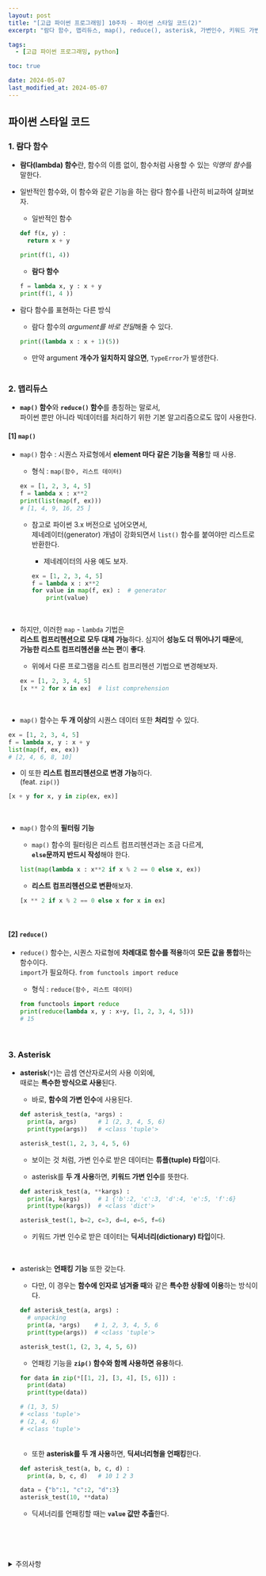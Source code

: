 ```yaml
---
layout: post
title: "[고급 파이썬 프로그래밍] 10주차 - 파이썬 스타일 코드(2)"
excerpt: "람다 함수, 맵리듀스, map(), reduce(), asterisk, 가변인수, 키워드 가변인수, 언패킹"

tags:
  - [고급 파이썬 프로그래밍, python]

toc: true

date: 2024-05-07
last_modified_at: 2024-05-07
---
```

## 파이썬 스타일 코드
### 1. 람다 함수
- **람다(lambda) 함수**란, 함수의 이름 없이, 함수처럼 사용할 수 있는 *익명의 함수*를 말한다.  

- 일반적인 함수와, 이 함수와 같은 기능을 하는 람다 함수를 나란히 비교하여 살펴보자.  

  - 일반적인 함수  

  ```python
  def f(x, y) :
    return x + y

  print(f(1, 4))
  ```

  - **람다 함수**

  ```python
  f = lambda x, y : x + y
  print(f(1, 4 ))
  ```

- 람다 함수를 표현하는 다른 방식
  - 람다 함수의 *argument를 바로 전달*해줄 수 있다.  

  ```python
  print((lambda x : x + 1)(5))
  ```

  - 만약 argument **개수가 일치하지 않으면**, `TypeError`가 발생한다.  

  <br>

### 2. 맵리듀스
- **`map()` 함수**와 **`reduce()` 함수**를 총칭하는 말로서,  
파이썬 뿐만 아니라 빅데이터를 처리하기 위한 기본 알고리즘으로도 많이 사용한다.  

#### [1] `map()`
- `map()` 함수 : 시퀀스 자료형에서 **element 마다 같은 기능을 적용**할 때 사용.  

  - 형식 : `map(함수, 리스트 데이터)`

  ```python
  ex = [1, 2, 3, 4, 5]
  f = lambda x : x**2
  print(list(map(f, ex)))
  # [1, 4, 9, 16, 25 ]
  ```

  - 참고로 파이썬 3.x 버전으로 넘어오면서,  
  제네레이터(generator) 개념이 강화되면서 `list()` 함수를 붙여야만 리스트로 반환한다.  

    - 제네레이터의 사용 예도 보자.  

    ```python
    ex = [1, 2, 3, 4, 5]
    f = lambda x : x**2
    for value in map(f, ex) :  # generator
        print(value)
    ```

<br>

- 하지만, 이러한 `map` - `lambda` 기법은  
**리스트 컴프리헨션으로 모두 대체 가능**하다. 심지어 **성능도 더 뛰어나기 때문**에,  
**가능한 리스트 컴프리헨션을 쓰는 편**이 **좋다**.  

  - 위에서 다룬 프로그램을 리스트 컴프리헨션 기법으로 변경해보자.  

  ```python
  ex = [1, 2, 3, 4, 5]
  [x ** 2 for x in ex]  # list comprehension
  ```

<br>

- `map()` 함수는 **두 개 이상**의 시퀀스 데이터 또한 **처리**할 수 있다.  

```python
ex = [1, 2, 3, 4, 5]
f = lambda x, y : x + y
list(map(f, ex, ex))
# [2, 4, 6, 8, 10]
```

  - 이 또한 **리스트 컴프리헨션으로 변경 가능**하다.  
  (feat. `zip()`)

  ```python
  [x + y for x, y in zip(ex, ex)]
  ``` 

  <br>

- `map()` 함수의 **필터링 기능**
  - `map()` 함수의 필터링은 리스트 컴프리헨션과는 조금 다르게,  
  **`else`문까지 반드시 작성**해야 한다.  

  ```python
  list(map(lambda x : x**2 if x % 2 == 0 else x, ex))
  ```

  - **리스트 컴프리헨션으로 변환**해보자.  

  ```python
  [x ** 2 if x % 2 == 0 else x for x in ex]
  ```  

  <br>

#### [2] `reduce()`
- `reduce()` 함수는, 시퀀스 자료형에 **차례대로 함수를 적용**하여 **모든 값을 통합**하는 함수이다.  
`import`가 필요하다. `from functools import reduce`

  - 형식 : `reduce(함수, 리스트 데이터)`

  ```python
  from functools import reduce
  print(reduce(lambda x, y : x+y, [1, 2, 3, 4, 5]))
  # 15
  ```  

  <br>


### 3. Asterisk
- **asterisk**(`*`)는 곱셈 연산자로서의 사용 이외에,  
때로는 **특수한 방식으로 사용**된다.  

  - 바로, **함수의 가변 인수**에 사용된다.  

  ```python
  def asterisk_test(a, *args) :
    print(a, args)      # 1 (2, 3, 4, 5, 6)
    print(type(args))   # <class 'tuple'> 

  asterisk_test(1, 2, 3, 4, 5, 6)
  ```

  - 보이는 것 처럼, 가변 인수로 받은 데이터는 **튜플(tuple) 타입**이다.  

  - asterisk를 **두 개 사용**하면, **키워드 가변 인수**를 뜻한다.  

  ```python
  def asterisk_test(a, **kargs) :
    print(a, kargs)     # 1 {'b':2, 'c':3, 'd':4, 'e':5, 'f':6}
    print(type(kargs))  # <class 'dict'>

  asterisk_test(1, b=2, c=3, d=4, e=5, f=6)
  ```

  - 키워드 가변 인수로 받은 데이터는 **딕셔너리(dictionary) 타입**이다.  

<br>

- asterisk는 **언패킹 기능** 또한 갖는다.  
  - 다만, 이 경우는 **함수에 인자로 넘겨줄 때**와 같은 **특수한 상황에 이용**하는 방식이다.  

  ```python
  def asterisk_test(a, args) :
    # unpacking
    print(a, *args)    # 1, 2, 3, 4, 5, 6
    print(type(args))  # <class 'tuple'>

  asterisk_test(1, (2, 3, 4, 5, 6))
  ```

  - 언패킹 기능을 **`zip()` 함수와 함께 사용하면 유용**하다.  

  ```python
  for data in zip(*[[1, 2], [3, 4], [5, 6]]) :
    print(data)
    print(type(data))

  # (1, 3, 5)
  # <class 'tuple'>
  # (2, 4, 6)
  # <class 'tuple'>
  ```

  <br>

  - 또한 **asterisk를 두 개 사용**하면, **딕셔너리형을 언패킹**한다.  

  ```python
  def asterisk_test(a, b, c, d) :
    print(a, b, c, d)   # 10 1 2 3

  data = {"b":1, "c":2, "d":3}
  asterisk_test(10, **data)
  ```

  - 딕셔너리를 언패킹할 때는 **`value` 값만 추출**한다.  

<br>
<br>
<br>
<br>
<details>
<summary>주의사항</summary>
<div markdown="1">

이 포스팅은 강원대학교 최미정 교수님의 고급파이썬프로그래밍 수업을 들으며 내용을 정리 한 것입니다.  
수업 내용에 대한 저작권은 교수님께 있으니,  
다른 곳으로의 무분별한 내용 복사를 자제해 주세요.

</div>
</details> 